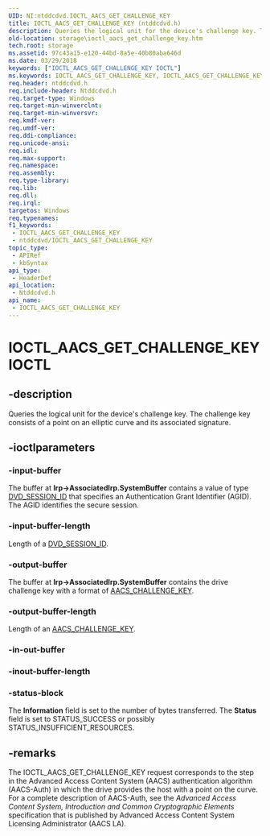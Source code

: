 ```yaml
---
UID: NI:ntddcdvd.IOCTL_AACS_GET_CHALLENGE_KEY
title: IOCTL_AACS_GET_CHALLENGE_KEY (ntddcdvd.h)
description: Queries the logical unit for the device's challenge key. The challenge key consists of a point on an elliptic curve and its associated signature.
old-location: storage\ioctl_aacs_get_challenge_key.htm
tech.root: storage
ms.assetid: 97c43a15-e120-44bd-8a5e-40b80aba646d
ms.date: 03/29/2018
keywords: ["IOCTL_AACS_GET_CHALLENGE_KEY IOCTL"]
ms.keywords: IOCTL_AACS_GET_CHALLENGE_KEY, IOCTL_AACS_GET_CHALLENGE_KEY control, IOCTL_AACS_GET_CHALLENGE_KEY control code [Storage Devices], k307_f500a9e4-ea44-4089-bfa0-8215635a11c6.xml, ntddcdvd/IOCTL_AACS_GET_CHALLENGE_KEY, storage.ioctl_aacs_get_challenge_key
req.header: ntddcdvd.h
req.include-header: Ntddcdvd.h
req.target-type: Windows
req.target-min-winverclnt: 
req.target-min-winversvr: 
req.kmdf-ver: 
req.umdf-ver: 
req.ddi-compliance: 
req.unicode-ansi: 
req.idl: 
req.max-support: 
req.namespace: 
req.assembly: 
req.type-library: 
req.lib: 
req.dll: 
req.irql: 
targetos: Windows
req.typenames: 
f1_keywords:
 - IOCTL_AACS_GET_CHALLENGE_KEY
 - ntddcdvd/IOCTL_AACS_GET_CHALLENGE_KEY
topic_type:
 - APIRef
 - kbSyntax
api_type:
 - HeaderDef
api_location:
 - Ntddcdvd.h
api_name:
 - IOCTL_AACS_GET_CHALLENGE_KEY
---
```


# IOCTL_AACS_GET_CHALLENGE_KEY IOCTL


## -description

Queries the logical unit for the device's challenge key. The challenge key consists of a point on an elliptic curve and its associated signature.

## -ioctlparameters

### -input-buffer

The buffer at <b>Irp->AssociatedIrp.SystemBuffer</b> contains a value of type <a href="https://docs.microsoft.com/previous-versions/windows/hardware/drivers/ff553743(v=vs.85)">DVD_SESSION_ID</a> that specifies an Authentication Grant Identifier (AGID). The AGID identifies the secure session.

### -input-buffer-length

Length of a <a href="https://docs.microsoft.com/previous-versions/windows/hardware/drivers/ff553743(v=vs.85)">DVD_SESSION_ID</a>.

### -output-buffer

The buffer at <b>Irp->AssociatedIrp.SystemBuffer</b> contains the drive challenge key with a format of <a href="https://docs.microsoft.com/windows-hardware/drivers/ddi/ntddcdvd/ns-ntddcdvd-_aacs_challenge_key">AACS_CHALLENGE_KEY</a>.

### -output-buffer-length

Length of an <a href="https://docs.microsoft.com/windows-hardware/drivers/ddi/ntddcdvd/ns-ntddcdvd-_aacs_challenge_key">AACS_CHALLENGE_KEY</a>.

### -in-out-buffer

### -inout-buffer-length

### -status-block

The <b>Information</b> field is set to the number of bytes transferred. The <b>Status</b> field is set to STATUS_SUCCESS or possibly STATUS_INSUFFICIENT_RESOURCES.

## -remarks

 The IOCTL_AACS_GET_CHALLENGE_KEY request corresponds to the step in the Advanced Access Content System (AACS) authentication algorithm (AACS-Auth) in which the drive provides the host with a point on the curve. For a complete description of AACS-Auth, see the <i>Advanced Access Content System, Introduction and Common Cryptographic Elements</i> specification that is published by Advanced Access Content System Licensing Administrator (AACS LA).

